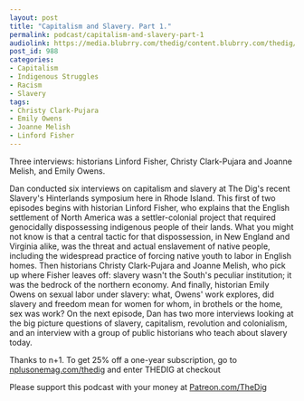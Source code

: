 ```yaml
---
layout: post
title: "Capitalism and Slavery. Part 1."
permalink: podcast/capitalism-and-slavery-part-1
audiolink: https://media.blubrry.com/thedig/content.blubrry.com/thedig/The_Dig-EP_196-SlavHint1.mp3
post_id: 988
categories: 
- Capitalism
- Indigenous Struggles
- Racism
- Slavery
tags: 
- Christy Clark-Pujara
- Emily Owens
- Joanne Melish
- Linford Fisher
---
```


Three interviews: historians Linford Fisher, Christy Clark-Pujara and Joanne Melish, and Emily Owens.

Dan conducted six interviews on capitalism and slavery at The Dig's recent Slavery's Hinterlands symposium here in Rhode Island. This first of two episodes begins with historian Linford Fisher, who explains that the English settlement of North America was a settler-colonial project that required genocidally dispossessing indigenous people of their lands. What you might not know is that a central tactic for that dispossession, in New England and Virginia alike, was the threat and actual enslavement of native people, including the widespread practice of forcing native youth to labor in English homes. Then historians Christy Clark-Pujara and Joanne Melish, who pick up where Fisher leaves off: slavery wasn't the South's peculiar institution; it was the bedrock of the northern economy. And finally, historian Emily Owens on sexual labor under slavery: what, Owens' work explores, did slavery and freedom mean for women for whom, in brothels or the home, sex was work? On the next episode, Dan has two more interviews looking at the big picture questions of slavery, capitalism, revolution and colonialism, and an interview with a group of public historians who teach about slavery today.

Thanks to n+1. To get 25% off a one-year subscription, go to 
[nplusonemag.com/thedig](https://nplusonemag.com/thedig) and enter THEDIG at checkout

Please support this podcast with your money at 
[Patreon.com/TheDig](https://Patreon.com/TheDig)